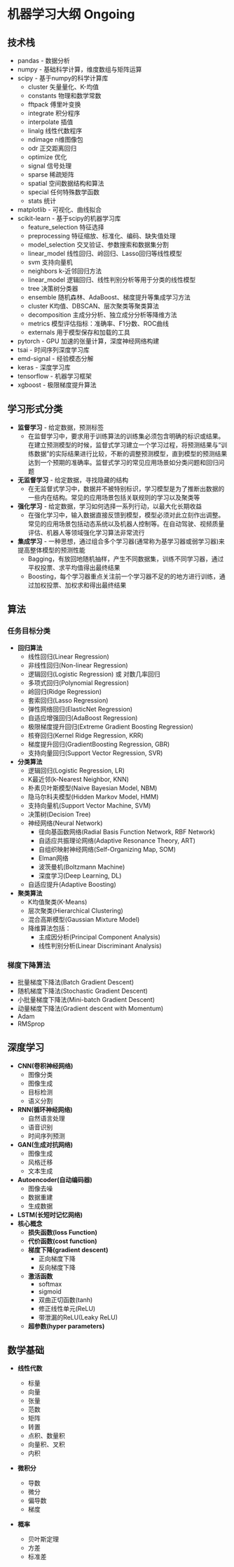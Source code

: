 # 机器学习大纲 Ongoing

## **技术栈**
- pandas - 数据分析
- numpy - 基础科学计算，维度数组与矩阵运算
- scipy - 基于numpy的科学计算库
    - cluster 矢量量化、K-均值
    - constants 物理和数学常数
    - fftpack 傅里叶变换
    - integrate 积分程序
    - interpolate 插值
    - linalg 线性代数程序
    - ndimage n维图像包
    - odr 正交距离回归
    - optimize 优化
    - signal 信号处理
    - sparse 稀疏矩阵
    - spatial 空间数据结构和算法
    - special 任何特殊数学函数
    - stats 统计
- matplotlib - 可视化、曲线拟合
- scikit-learn - 基于scipy的机器学习库
    - feature_selection 特征选择
    - preprocessing 特征缩放、标准化、编码、缺失值处理
    - model_selection 交叉验证、参数搜索和数据集分割
    - linear_model 线性回归、岭回归、Lasso回归等线性模型
    - svm 支持向量机
    - neighbors k-近邻回归方法
    - linear_model 逻辑回归、线性判别分析等用于分类的线性模型
    - tree 决策树分类器
    - ensemble 随机森林、AdaBoost、梯度提升等集成学习方法
    - cluster K均值、DBSCAN、层次聚类等聚类算法
    - decomposition 主成分分析、独立成分分析等降维方法
    - metrics 模型评估指标：准确率、F1分数、ROC曲线
    - externals 用于模型保存和加载的工具
- pytorch - GPU 加速的张量计算，深度神经网络构建
- tsai - 时间序列深度学习库
- emd-signal - 经验模态分解
- keras - 深度学习库
- tensorflow - 机器学习框架
- xgboost - 极限梯度提升算法

## **学习形式分类**

- **监督学习** - 给定数据，预测标签
    - 在监督学习中，要求用于训练算法的训练集必须包含明确的标识或结果。在建立预测模型的时候，监督式学习建立一个学习过程，将预测结果与“训练数据”的实际结果进行比较，不断的调整预测模型，直到模型的预测结果达到一个预期的准确率。监督式学习的常见应用场景如分类问题和回归问题
- **无监督学习** - 给定数据，寻找隐藏的结构
    - 在无监督式学习中，数据并不被特别标识，学习模型是为了推断出数据的一些内在结构。常见的应用场景包括关联规则的学习以及聚类等
- **强化学习** - 给定数据，学习如何选择一系列行动，以最大化长期收益
    - 在强化学习中，输入数据直接反馈到模型，模型必须对此立刻作出调整。常见的应用场景包括动态系统以及机器人控制等。在自动驾驶、视频质量评估、机器人等领域强化学习算法非常流行
- **集成学习** - 一种思想，通过组合多个学习器(通常称为基学习器或弱学习器)来提高整体模型的预测性能
    - Bagging，有放回地随机抽样，产生不同数据集，训练不同学习器，通过平权投票、求平均值得出最终结果
    - Boosting，每个学习器重点关注前一个学习器不足的的地方进行训练，通过加权投票、加权求和得出最终结果

## **算法**

### **任务目标分类**
- **回归算法**
    - 线性回归(Linear Regression)
    - 非线性回归(Non-linear Regression)
    - 逻辑回归(Logistic Regression) 或 对数几率回归
    - 多项式回归(Polynomial Regression)
    - 岭回归(Ridge Regression)
    - 套索回归(Lasso Regression)
    - 弹性网络回归(ElasticNet Regression)
    - 自适应增强回归(AdaBoost Regression)
    - 极限梯度提升回归(Extreme Gradient Boosting Regression)
    - 核脊回归(Kernel Ridge Regression, KRR)
    - 梯度提升回归(GradientBoosting Regression, GBR)
    - 支持向量回归(Support Vector Regression, SVR)
- **分类算法**
    - 逻辑回归(Logistic Regression, LR)
    - K最近邻(k-Nearest Neighbor, KNN)
    - 朴素贝叶斯模型(Naive Bayesian Model, NBM)
    - 隐马尔科夫模型(Hidden Markov Model, HMM)
    - 支持向量机(Support Vector Machine, SVM)
    - 决策树(Decision Tree)
    - 神经网络(Neural Network)
        - 径向基函数网络(Radial Basis Function Network, RBF Network)
        - 自适应共振理论网络(Adaptive Resonance Theory, ART)
        - 自组织映射神经网络(Self-Organizing Map, SOM)
        - Elman网络
        - 波茨曼机(Boltzmann Machine)
        - 深度学习(Deep Learning, DL)
    - 自适应提升(Adaptive Boosting)
- **聚类算法**
    - K均值聚类(K-Means)
    - 层次聚类(Hierarchical Clustering)
    - 混合高斯模型(Gaussian Mixture Model)
    - 降维算法包括：
        - 主成因分析(Principal Component Analysis)
        - 线性判别分析(Linear Discriminant Analysis)

### **梯度下降算法**
- 批量梯度下降法(Batch Gradient Descent)
- 随机梯度下降法(Stochastic Gradient Descent)
- 小批量梯度下降法(Mini-batch Gradient Descent)
- 动量梯度下降法(Gradient descent with Momentum)
- Adam
- RMSprop

## **深度学习**

- **CNN(卷积神经网络)**
    - 图像分类
    - 图像生成
    - 目标检测
    - 语义分割
- **RNN(循环神经网络)**
    - 自然语言处理
    - 语音识别
    - 时间序列预测
- **GAN(生成对抗网络)**
    - 图像生成
    - 风格迁移
    - 文本生成
- **Autoencoder(自动编码器)**
    - 图像去噪
    - 数据重建
    - 生成数据
- **LSTM(长短时记忆网络)**
- **核心概念**
    - **损失函数(loss Function)**
    - **代价函数(cost function)**
    - **梯度下降(gradient descent)**
        - 正向梯度下降
        - 反向梯度下降
    - **激活函数**
        - softmax
        - sigmoid
        - 双曲正切函数(tanh)
        - 修正线性单元(ReLU)
        - 带泄漏的ReLU(Leaky ReLU)
    - **超参数(hyper parameters)**


## **数学基础**

- **线性代数**
  - 标量
  - 向量
  - 张量
  - 范数
  - 矩阵
  - 转置
  - 点积、数量积
  - 向量积、叉积
  - 内积

- **微积分**
  - 导数
  - 微分
  - 偏导数
  - 梯度

- **概率**
  - 贝叶斯定理
  - 方差
  - 标准差